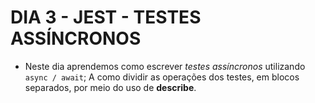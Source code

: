 # DIA 3 - JEST - TESTES ASSÍNCRONOS

- Neste dia aprendemos como escrever *testes assíncronos* utilizando `async / await`;
A como dividir as operações dos testes, em blocos separados, por meio do uso de **describe**.
